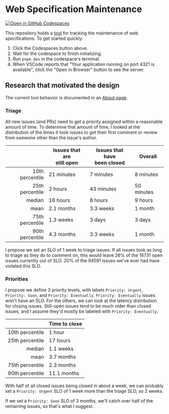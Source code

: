 # Web Specification Maintenance

[![Open in GitHub Codespaces](https://github.com/codespaces/badge.svg)](https://codespaces.new/speced/spec-maintenance?quickstart=1)

This repository holds a [tool](https://speced.github.io/spec-maintenance/) for tracking the maintenance of web specifications. To get started quickly:

1. Click the Codespaces button above.
1. Wait for the codespace to finish initializing.
1. Run `pnpm dev` in the codespace's terminal.
1. When VSCode reports that "Your application running on port 4321 is available", click the "Open in
   Browser" button to see the server.

## Research that motivated the design

The current tool behavior is documented in an [About
page](https://speced.github.io/spec-maintenance/about).

### Triage

All new issues (and PRs) need to get a priority assigned within a reasonable amount of time. To
determine that amount of time, I looked at the distribution of the times it took issues to get their
first comment or review from someone other than the issue's author.

| | Issues that are<br>still open | Issues that have<br>been closed | Overall
---: | --- | --- | ---
10th percentile | 21 minutes | 7 minutes | 8 minutes
25th percentile | 2 hours    | 43 minutes | 50 minutes
median          | 16 hours   | 8 hours    | 9 hours
mean            | 2.1 months | 3.3 weeks  | 1 month
75th percentile | 1.3 weeks  | 3 days    | 3 days
90th percentile | 4.3 months | 3.3 weeks | 1 month

I propose we set an SLO of 1 week to triage issues. If all issues took as long to triage as they do
to comment on, this would leave 26% of the 16731 open issues currently out of SLO. 20% of the 94591
issues we've ever had have violated this SLO.

### Priorities

I propose we define 3 priority levels, with labels `Priority: Urgent`, `Priority: Soon`, and
`Priority: Eventually`. `Priority: Eventually` issues won't have an SLO. For the others, we can look
at the latency distribution for closing issues. Still-open issues tend to be much older than closed
issues, and I assume they'd mostly be labeled with `Priority: Eventually`.

| | Time to close
---: | ---
10th percentile | 1 hour
25th percentile | 17 hours
median          | 1.1 weeks
mean            | 3.7 months
75th percentile | 2.3 months
90th percentile | 11.1 months

With half of all closed issues being closed in about a week, we can probably set a `Priority:
Urgent` SLO of 1 week more than the triage SLO, so 2 weeks.

If we set a `Priority: Soon` SLO of 3 months, we'll catch over half of the remaining issues, so
that's what I suggest.
